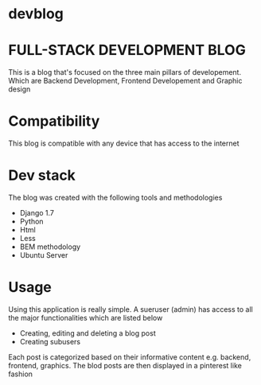 # devblog
<h1>
  FULL-STACK DEVELOPMENT BLOG
</h1>

This is a blog that's focused on the three main pillars of developement. Which are Backend Development, Frontend Developement and Graphic design

<h1>
  Compatibility
</h1>

This blog is compatible with any device that has access to the internet

<h1>
  Dev stack
</h1>

The blog was created with the following tools and methodologies

<ul>
  <li>
    Django 1.7
  </li>
  <li>
    Python
  </li>
  <li>
    Html
  </li>
  <li>
    Less
  </li>
  <li>
    BEM methodology
  </li>
  <li>
    Ubuntu Server 
  </li>
</ul>

<h1>
  Usage
</h1>
Using this application is really simple. A sueruser (admin) has access to all the major functionalities which are listed below
<ul>  
  <li>
    Creating, editing and deleting a blog post 
  </li>
  <li>
    Creating subusers
  </li>
</ul>

Each post is categorized based on their informative content e.g. backend, frontend, graphics. The blod posts are then displayed in a pinterest like fashion 


